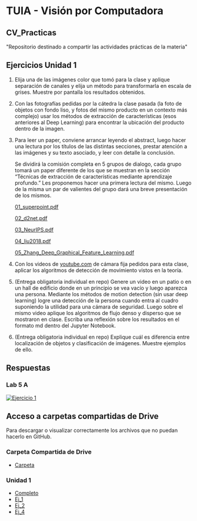 # TUIA - Visión por Computadora

## CV_Practicas
"Repositorio destinado a compartir las actividades prácticas de la materia"

## Ejercicios Unidad 1

1. Elija una de las imágenes color que tomó para la clase y aplique separación de canales y elija un método para transformarla en escala de grises. Muestre por pantalla los resultados obtenidos. 
2. Con las fotografías pedidas por la cátedra la clase pasada (la foto de objetos con fondo liso, y fotos del mismo producto en un contexto más complejo) usar los métodos de extracción de características (esos anteriores al Deep Learning) para encontrar la ubicación del producto dentro de la imagen. 
3. Para leer un paper, conviene arrancar leyendo el abstract, luego hacer una lectura por los títulos de las distintas secciones, prestar atención a las imágenes y su texto asociado, y leer con detalle la conclusión. 
    
    Se dividirá la comisión completa en 5 grupos de dialogo, cada grupo tomará un paper diferente de los que se muestran en la sección “Técnicas de extracción de características mediante aprendizaje profundo.” Les proponemos hacer una primera lectura del mismo. Luego de la misma un par de valientes del grupo dará una breve presentación de los mismos.
    
    [01_superpoint.pdf](https://drive.google.com/file/d/1tx6GrL1Cr-LnQBSH1K9xffPxbasQugE9/view?usp=drive_web)
    
    [02_d2net.pdf](https://drive.google.com/file/d/1-b07QhWcRdQWYhZxQ6wY97KN_Oiu1M8L/view?usp=drive_web)
    
    [03_NeurIPS.pdf](https://drive.google.com/file/d/1su2irZiTg1brgTUaAGxgUquHzZDzp_7d/view?usp=drive_web)
    
    [04_liu2018.pdf](https://drive.google.com/file/d/1IQT7nKAHXQD7opxk7ws-mLok7NGdXe09/view?usp=drive_web)
    
    [05_Zhang_Deep_Graphical_Feature_Learning.pdf](https://drive.google.com/file/d/15mFrmQvKmCFX_WeFNYfticSOrOKcKVTL/view?usp=drive_web)
    
4. Con los videos de [youtube.com](http://youtube.com) de cámara fija pedidos para esta clase, aplicar los algoritmos de detección de movimiento vistos en la teoría.
5. (Entrega obligatoria individual en repo) Genere un video en un patio o en un hall de edificio donde en un principio se vea vacío y luego aparezca una persona. Mediante los métodos de motion detection (sin usar deep learning) logre una detección de la persona cuando entra al cuadro suponiendo la utilidad para una cámara de seguridad. 
Luego sobre el mismo video aplique los algoritmos de flujo denso y disperso que se mostraron en clase. 
Escriba una reflexión sobre los resultados en el formato md dentro del Jupyter Notebook.
6. (Entrega obligatoria individual en repo) Explique cuál es diferencia entre localización de objetos y clasificación de imágenes. Muestre ejemplos de ello.

## Respuestas

### Lab 5 A
[![Ejercicio 1](https://colab.research.google.com/assets/colab-badge.svg)](https://colab.research.google.com/github/MiguelMussi/CV_Practicas/blob/master/Unidad_1_Ej_1.ipynb)

## Acceso a carpetas compartidas de Drive
Para descargar o visualizar correctamente los archivos que no puedan hacerlo en GitHub.

### Carpeta Compartida de Drive
* [Carpeta](https://drive.google.com/drive/folders/1fpd82MvpG1ySu0i6TvPRwvzYXEUJxmdP?usp=drive_link)
  
### Unidad 1
* [Completo](https://colab.research.google.com/drive/1DOzsn_N4hmjNOHzTueAnDH-RtE1OIJSa?usp=drive_link)
* [Ej_1](https://colab.research.google.com/drive/1109aQz6a3acwcCeamOeBf3kcOuZeLBJW?usp=drive_link)
* [Ej_2](https://colab.research.google.com/drive/1LqWwJzpFiftvZ41gvx6WiKyjhCFCx3_F?usp=drive_link)
* [Ej_4](https://colab.research.google.com/drive/1gQsZjev8WSSQ0yi3Y2cmUpTeFIbKAtjI?usp=drive_link)
